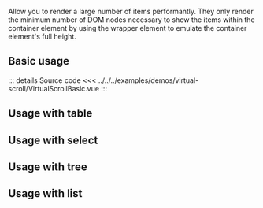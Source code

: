 Allow you to render a large number of items performantly.
They only render the minimum number of DOM nodes necessary to show the items within the container element by using the wrapper element to emulate the container element's full height.

## Basic usage

<VirtualScrollBasic />

::: details Source code
<<< ../../../examples/demos/virtual-scroll/VirtualScrollBasic.vue
:::

## Usage with table

## Usage with select

## Usage with tree

## Usage with list
